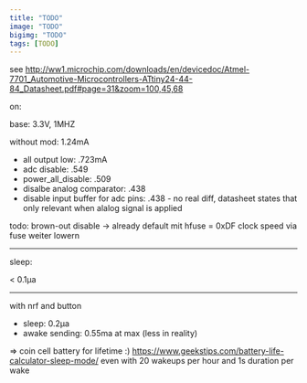 ```yaml
---
title: "TODO"
image: "TODO"
bigimg: "TODO"
tags: [TODO]
---
```


see http://ww1.microchip.com/downloads/en/devicedoc/Atmel-7701_Automotive-Microcontrollers-ATtiny24-44-84_Datasheet.pdf#page=31&zoom=100,45,68

on:

base:
3.3V, 1MHZ

without mod: 1.24mA

- all output low: .723mA
- adc disable: .549
- power_all_disable: .509
- disalbe analog comparator: .438
- disable input buffer for adc pins: .438 - no real diff, datasheet states that only relevant when alalog signal is applied



todo:
brown-out disable -> already default mit hfuse = 0xDF
clock speed via fuse weiter lowern

------

sleep:

< 0.1µa

--- 
with nrf and button
- sleep: 0.2µa
- awake sending: 0.55ma at max (less in reality)

=> coin cell battery for lifetime :) https://www.geekstips.com/battery-life-calculator-sleep-mode/
even with 20 wakeups per hour and 1s duration per wake